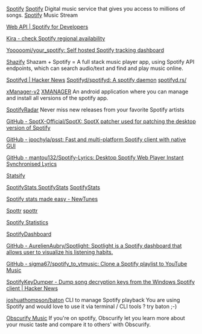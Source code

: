 
[Spotify](https://www.spotify.com/)
[Spotify](https://www.spotify.com/in/)
Digital music service that gives you access to millions of songs.
[Spotify](https://open.spotify.com/)
Music Stream

[Web API | Spotify for Developers](https://developer.spotify.com/documentation/web-api/)

[Kira - check Spotify regional availability](https://kira.vercel.app/)

[Yooooomi/your_spotify: Self hosted Spotify tracking dashboard](https://github.com/Yooooomi/your_spotify)

[Shazify](https://github.com/orifmilod/Shazify)
Shazam + Spotify = A full stack music player app, using Spotify API endpoints, which can search audio/text and find and play music online.

[Spotifyd | Hacker News](https://news.ycombinator.com/item?id=34056067)
[Spotifyd/spotifyd: A spotify daemon](https://github.com/Spotifyd/spotifyd)
[spotifyd.rs/](https://spotifyd.rs/)

[xManager-v2](https://github.com/xManager-v2/xManager-Spotify)
[XMANAGER](https://github.com/xManager-v2/xManager-Spotify/tree/1.9)
An android application where you can manage and install all versions of the spotify app.

[SpotifyRadar](https://github.com/ThasianX/SpotifyRadar)
Never miss new releases from your favorite Spotify artists

[GitHub - SpotX-Official/SpotX: SpotX patcher used for patching the desktop version of Spotify](https://github.com/SpotX-Official/SpotX)

[GitHub - jpochyla/psst: Fast and multi-platform Spotify client with native GUI](https://github.com/jpochyla/psst)

[GitHub - mantou132/Spotify-Lyrics: Desktop Spotify Web Player Instant Synchronised Lyrics](https://github.com/mantou132/Spotify-Lyrics)

[Statsify](https://github.com/Mikolaj-Mroz/Statsify)

[SpotifyStats SpotifyStats](https://spotifystats.maxr1998.de/import)
[SpotifyStats](https://github.com/Maxr1998/SpotifyStats)

[Spotify stats made easy - NewTunes](https://newtunes.xyz/)

[Spottr](https://spottr.vercel.app/auth/login)
[spottr](https://github.com/Spiderpig86/spottr)

[Spotify Statistics](https://spotify-stats.vercel.app/)

[SpotifyDashboard](https://github.com/themattmayfield/SpotifyDashboard)

[GitHub - AurelienAubry/Spotlight: Spotlight is a Spotify dashboard that allows user to visualize his listening habits.](https://github.com/AurelienAubry/Spotlight)

[GitHub - sigma67/spotify_to_ytmusic: Clone a Spotify playlist to YouTube Music](https://github.com/sigma67/spotify_to_ytmusic)

[SpotifyKeyDumper - Dump song decryption keys from the Windows Spotify client | Hacker News](https://news.ycombinator.com/item?id=25017167)

[joshuathompson/baton](https://github.com/joshuathompson/baton)
CLI to manage Spotify playback
You are using Spotify and would love to use it via terminal / CLI tools ? try baton ;-)

[Obscurify Music](https://obscurifymusic.com)
If you're on spotify, Obscurify let you learn more about your music taste and compare it to others' with Obscurify.
